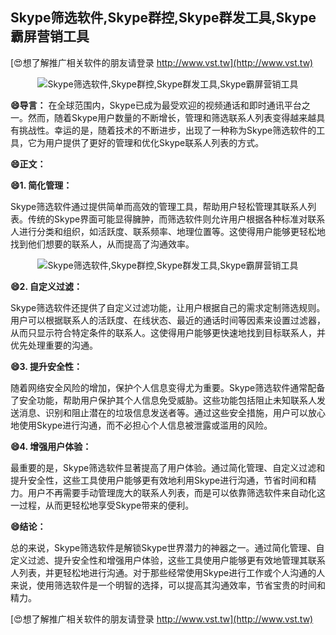 ## **Skype筛选软件,Skype群控,Skype群发工具,Skype霸屏营销工具**

[😍想了解推广相关软件的朋友请登录 http://www.vst.tw](http://www.vst.tw)

 <center><img src="https://vst.tw/MP4/tuiguang/png/2.png" alt="Skype筛选软件,Skype群控,Skype群发工具,Skype霸屏营销工具"></center>

**😄导言：**
在全球范围内，Skype已成为最受欢迎的视频通话和即时通讯平台之一。然而，随着Skype用户数量的不断增长，管理和筛选联系人列表变得越来越具有挑战性。幸运的是，随着技术的不断进步，出现了一种称为Skype筛选软件的工具，它为用户提供了更好的管理和优化Skype联系人列表的方式。

**😄正文：**

**😄1. 简化管理：**

Skype筛选软件通过提供简单而高效的管理工具，帮助用户轻松管理其联系人列表。传统的Skype界面可能显得臃肿，而筛选软件则允许用户根据各种标准对联系人进行分类和组织，如活跃度、联系频率、地理位置等。这使得用户能够更轻松地找到他们想要的联系人，从而提高了沟通效率。

 <center><img src="https://vst.tw/MP4/tuiguang/png/7.png" alt="Skype筛选软件,Skype群控,Skype群发工具,Skype霸屏营销工具"></center>

**😄2. 自定义过滤：**

Skype筛选软件还提供了自定义过滤功能，让用户根据自己的需求定制筛选规则。用户可以根据联系人的活跃度、在线状态、最近的通话时间等因素来设置过滤器，从而只显示符合特定条件的联系人。这使得用户能够更快速地找到目标联系人，并优先处理重要的沟通。

**😄3. 提升安全性：**

随着网络安全风险的增加，保护个人信息变得尤为重要。Skype筛选软件通常配备了安全功能，帮助用户保护其个人信息免受威胁。这些功能包括阻止未知联系人发送消息、识别和阻止潜在的垃圾信息发送者等。通过这些安全措施，用户可以放心地使用Skype进行沟通，而不必担心个人信息被泄露或滥用的风险。

**😄4. 增强用户体验：**

最重要的是，Skype筛选软件显著提高了用户体验。通过简化管理、自定义过滤和提升安全性，这些工具使用户能够更有效地利用Skype进行沟通，节省时间和精力。用户不再需要手动管理庞大的联系人列表，而是可以依靠筛选软件来自动化这一过程，从而更轻松地享受Skype带来的便利。

**😄结论：**

总的来说，Skype筛选软件是解锁Skype世界潜力的神器之一。通过简化管理、自定义过滤、提升安全性和增强用户体验，这些工具使用户能够更有效地管理其联系人列表，并更轻松地进行沟通。对于那些经常使用Skype进行工作或个人沟通的人来说，使用筛选软件是一个明智的选择，可以提高其沟通效率，节省宝贵的时间和精力。

[😍想了解推广相关软件的朋友请登录 http://www.vst.tw](http://www.vst.tw)



